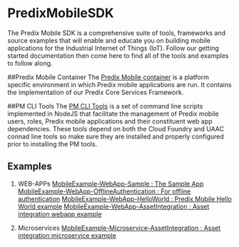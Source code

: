 # PredixMobileSDK

The Predix Mobile SDK is a comprehensive suite of tools, frameworks and source examples that will enable and educate you on building mobile applications for the Industrial Internet of Things (IoT). Follow our getting started documentation then come here to find all of the tools and examples to follow along. 

##Predix Mobile Container
The [Predix Mobile container](https://github.com/PredixDev/PredixMobileReferenceApp) is a platform specific environment in which Predix mobile applications are run. It contains the implementation of our Predix Core Services Framework.

##PM CLI Tools
The [PM CLI Tools](https://github.com/PredixDev/predix-mobile-cli) is a set of command line scripts implemented in NodeJS that facilitate the management of Predix mobile users, roles, Predix mobile applications and their constituent web app dependencies. These tools depend on both the Cloud Foundry and UAAC connad line tools so make sure they are installed and properly configured prior to installing the PM tools.

## Examples
1. WEB-APPs
	[MobileExample-WebApp-Sample : The Sample App](https://github.com/PredixDev/MobileExample-WebApp-Sample)
	[MobileExample-WebApp-OfflineAuthentication : For offline authentication](https://github.com/PredixDev/MobileExample-WebApp-OfflineAuthentication)
	[MobileExample-WebApp-HelloWorld : Predix Mobile Hello World example](https://github.com/PredixDev/MobileExample-WebApp-HelloWorld)
	[MobileExample-WebApp-AssetIntegration : Asset integration webapp example](https://github.com/PredixDev/MobileExample-WebApp-AssetIntegration)

	
2. Microservices
	[MobileExample-Microservice-AssetIntegration : Asset integration microservice example](https://github.com/PredixDev/MobileExample-Microservice-AssetIntegration)


